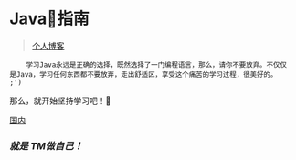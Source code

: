 
# Java🌼指南



>[个人博客](http://jyzg.tj.cn/)


        学习Java永远是正确的选择，既然选择了一门编程语言，那么，请你不要放弃。不仅仅
    是Java，学习任何东西都不要放弃，走出舒适区，享受这个痛苦的学习过程，很美好的。
    ;')

那么，就开始坚持学习吧！🤣

[国内](https://dw1221.gitee.io/justbeme)



### 											***就是 TM做自己！***

